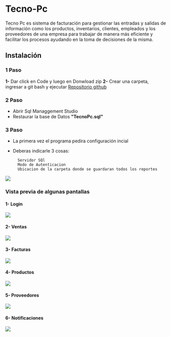 # Tecno-Pc
Tecno Pc es sistema de facturación para gestionar las entradas y salidas de información como los productos, inventarios, clientes, empleados y los proveedores de una empresa para trabajar de manera más eficiente y facilitar los procesos ayudando en la toma de decisiones de la misma.

## Instalación

### 1 Paso
**1-** Dar click en Code y luego en Donwload zip
**2-** Crear una carpeta, ingresar a git bash y ejecutar
	[Repositorio github](https://github.com/lagos343/Tecno-Pc.git "Repositorio github")

### 2 Paso

- Abrir Sql Managgement Studio
- Restaurar la base de Datos **"TecnoPc.sql"**

### 3 Paso

- La primera vez el programa pedira configuración incial
- Deberas indicarle 3 cosas:

		Servidor SQl
		Modo de Autenticacion
		Ubicacion de la carpeta donde se guardaran todos los reportes

![](http://drive.google.com/uc?export=view&id=1wjmiuHLPkiyUfZD8PxHPGuQi6aBb6bRf)

### Vista previa de algunas pantallas

#### 1- Login
![](http://drive.google.com/uc?export=view&id=1JsyUoi6aBAY7GG3dI-rnI7ccc3m3yKte)

#### 2- Ventas
![](http://drive.google.com/uc?export=view&id=1RNFXDLKe8QZB6quUxRNjT3A8lixvNBgB)

#### 3- Facturas
![](http://drive.google.com/uc?export=view&id=1s42IzjeRGWs822SK6C5CID-_22Gyu9B7)

#### 4- Productos
![](http://drive.google.com/uc?export=view&id=1GTiaqho9lG2A8ZOOl_47r1XGZiyxVduC)

#### 5- Proveedores
![](http://drive.google.com/uc?export=view&id=1D5UwyafxllcUX1NdKSOwXmmegZFjwk04)

#### 6- Notificaciones
![](http://drive.google.com/uc?export=view&id=16fTeQoL3FLKYK4RjmcXqgLfGZBfwU8di)

